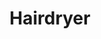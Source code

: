 ---
title: Hairdryer
caption: <a href="https://swap.trove.tools/resource_rdx1ntew7tq2wj687j858e9g5zf9n9kz58wjdrlu4nz3yvln7ct3zawpmk+component_rdx1cr7cfgewgh09rps7a74m0w4zh0hyk27srmqk9rrw4akm5maznkqusl">Get this NFT on TROVE.</a>
---
